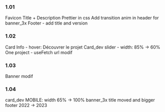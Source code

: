 ### 1.01
Favicon
Title + Description
Prettier in css
Add transition anim in header for banner_3x
Footer - add title and version

### 1.02
Card Info - hover: Découvrer le projet
Card_dev slider - width: 85% -> 60%
One project - useFetch url modif

### 1.03 
Banner modif

### 1.04 
card_dev MOBILE: width 65% -> 100%
banner_3x title moved and bigger
footer  2022 -> 2023






